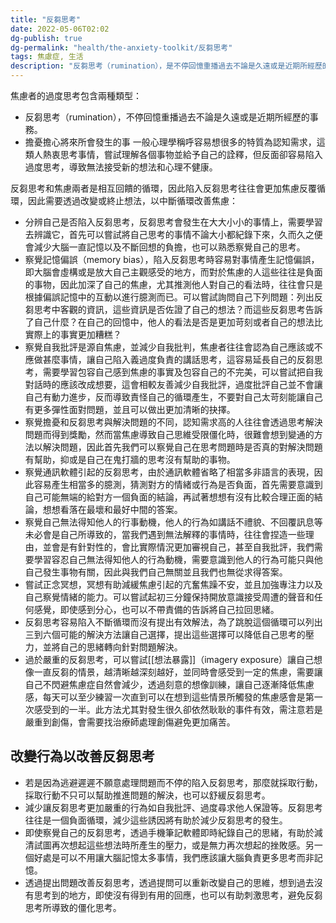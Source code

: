 ```yaml
---
title: "反芻思考"
date: 2022-05-06T02:02
dg-publish: true
dg-permalink: "health/the-anxiety-toolkit/反芻思考"
tags: 焦慮症, 生活 
description: "反芻思考（rumination），是不停回憶重播過去不論是久遠或是近期所經歷的事務，擔憂擔心將來所會發生的事，一般心理學稱呼容易想很多的特質為[[認知需求]]，這類人熱衷思考事情，嘗試理解各個事物並給予自己的詮釋，但反面卻容易陷入過度思考，導致無法接受新的想法和心理不健康..."
---
```

焦慮者的過度思考包含兩種類型：
- 反芻思考（rumination），不停回憶重播過去不論是久遠或是近期所經歷的事務。
- 擔憂擔心將來所會發生的事
一般心理學稱呼容易想很多的特質為認知需求，這類人熱衷思考事情，嘗試理解各個事物並給予自己的詮釋，但反面卻容易陷入過度思考，導致無法接受新的想法和心理不健康。

反芻思考和焦慮兩者是相互回饋的循環，因此陷入反芻思考往往會更加焦慮反覆循環，因此需要透過改變或終止想法，以中斷循環改善焦慮：
- 分辨自己是否陷入反芻思考，反芻思考會發生在大大小小的事情上，需要學習去辨識它，首先可以嘗試將自己思考的事情不論大小都紀錄下來，久而久之便會減少大腦一直記憶以及不斷回想的負擔，也可以熟悉察覺自己的思考。
- 察覺記憶偏誤（memory bias），陷入反芻思考時容易對事情產生記憶偏誤，即大腦會虛構或是放大自己主觀感受的地方，而對於焦慮的人這些往往是負面的事物，因此加深了自己的焦慮，尤其推測他人對自己的看法時，往往會只是根據偏誤記憶中的互動以進行臆測而已。可以嘗試詢問自己下列問題：列出反芻思考中客觀的資訊，這些資訊是否佐證了自己的想法？而這些反芻思考告訴了自己什麼？在自己的回憶中，他人的看法是否是更加苛刻或者自己的想法比實際上的事實更加糟糕？
- 察覺自我批評是源自焦慮，並減少自我批判，焦慮者往往會認為自己應該或不應做甚麼事情，讓自己陷入義過度負責的講話思考，這容易延長自己的反芻思考，需要學習包容自己感到焦慮的事實及包容自己的不完美，可以嘗試把自我對話時的應該改成想要，這會相較友善減少自我批評，過度批評自己並不會讓自己有動力進步，反而導致責怪自己的循環產生，不要對自己太苛刻能讓自己有更多彈性面對問題，並且可以做出更加清晰的抉擇。
- 察覺擔憂和反芻思考與解決問題的不同，認知需求高的人往往會透過思考解決問題而得到獎勵，然而當焦慮導致自己思維受限僵化時，很難會想到變通的方法以解決問題，因此首先我們可以察覺自己在思考問題時是否真的對解決問題有幫助，抑或是自己在鬼打牆的思考沒有幫助的事物。
- 察覺通訊軟體引起的反芻思考，由於通訊軟體省略了相當多非語言的表現，因此容易產生相當多的臆測，猜測對方的情緒或行為是否負面，首先需要意識到自己可能無端的給對方一個負面的結論，再試著想想有沒有比較合理正面的結論，想想看落在最壞和最好中間的答案。
- 察覺自己無法得知他人的行事動機，他人的行為如講話不禮貌、不回覆訊息等未必會是自己所導致的，當我們遇到無法解釋的事情時，往往會捏造一些理由，並會是有針對性的，會比實際情況更加審視自己，甚至自我批評，我們需要學習容忍自己無法得知他人的行為動機，需要意識到他人的行為可能只與他自己發生事物有關，因此與我們自己無關並且我們也無從求得答案。
- 嘗試正念冥想，冥想有助減緩焦慮引起的亢奮焦躁不安，並且加強專注力以及自己察覺情緒的能力。可以嘗試起初三分鐘保持開放意識接受周遭的聲音和任何感覺，即使感到分心，也可以不帶責備的告訴將自己拉回思緒。
- 反芻思考容易陷入不斷循環而沒有提出有效解法，為了跳脫這個循環可以列出三到六個可能的解決方法讓自己選擇，提出這些選擇可以降低自己思考的壓力，並將自己的思緒轉向針對問題解決。
- 過於嚴重的反芻思考，可以嘗試[[想法暴露]]（imagery exposure）讓自己想像一直反芻的情景，越清晰越深刻越好，並同時會感受到一定的焦慮，需要讓自己不閃避焦慮症自然會減少，透過刻意的想像訓練，讓自己逐漸降低焦慮感，每天可以至少練習一次直到可以在想到這些情景所觸發的焦慮感會是第一次感受到的一半。此方法尤其對發生很久卻依然耿耿的事件有效，需注意若是嚴重到創傷，會需要找治療師處理創傷避免更加痛苦。

 ## 改變行為以改善反芻思考
- 若是因為逃避遲遲不願意處理問題而不停的陷入反芻思考，那麼就採取行動，採取行動不只可以幫助推進問題的解決，也可以舒緩反芻思考。
- 減少讓反芻思考更加嚴重的行為如自我批評、過度尋求他人保證等。反芻思考往往是一個負面循環，減少這些誘因將有助於減少反芻思考的發生。
- 即使察覺自己的反芻思考，透過手機筆記軟體即時紀錄自己的思緒，有助於減清試圖再次想起這些想法時所產生的壓力，或是無力再次想起的挫敗感。另一個好處是可以不用讓大腦記憶太多事情，我們應該讓大腦負責更多思考而非記憶。
- 透過提出問題改善反芻思考，透過提問可以重新改變自己的思維，想到過去沒有思考到的地方，即使沒有得到有用的回應，也可以有助刺激思考，避免反芻思考所導致的僵化思考。